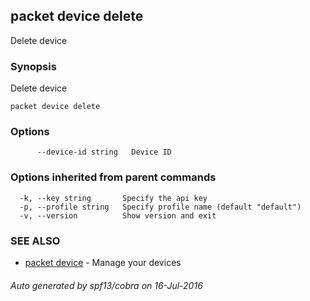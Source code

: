## packet device delete

Delete device

### Synopsis


Delete device

```
packet device delete
```

### Options

```
      --device-id string   Device ID
```

### Options inherited from parent commands

```
  -k, --key string       Specify the api key
  -p, --profile string   Specify profile name (default "default")
  -v, --version          Show version and exit
```

### SEE ALSO
* [packet device](packet_device.md)	 - Manage your devices

###### Auto generated by spf13/cobra on 16-Jul-2016
